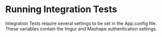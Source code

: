 ﻿Running Integration Tests
==============
Integration Tests require several settings to be set in the App.config file.
These variables contain the Imgur and Mashape authentication settings.